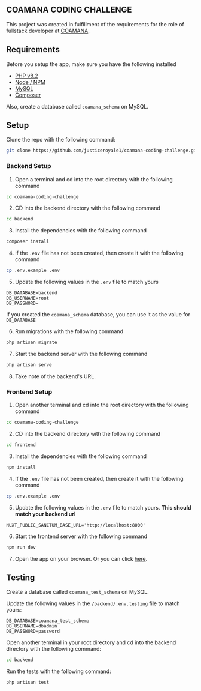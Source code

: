 ## COAMANA CODING CHALLENGE

This project was created in fulfillment of the requirements for the role of fullstack developer at [COAMANA](https://coamana.com/).

## Requirements

Before you setup the app, make sure you have the following installed

- [PHP v8.2](https://www.php.net/downloads)
- [Node / NPM](https://nodejs.org/en/download/package-manager)
- [MySQL](https://www.mysql.com/downloads/)
- [Composer](https://getcomposer.org/download/)

Also, create a database called `coamana_schema` on MySQL.

## Setup

Clone the repo with the following command:

```sh
git clone https://github.com/justiceroyale1/coamana-coding-challenge.git
```

### Backend Setup

1. Open a terminal and cd into the root directory with the following command

```sh
cd coamana-coding-challenge
```

2. CD into the backend directory with the following command

```sh
cd backend
```

3. Install the dependencies with the following command

```sh
composer install
```

4. If the `.env` file has not been created, then create it with the following command

```sh
cp .env.example .env
```

5. Update the following values in the `.env` file to match yours

```
DB_DATABASE=backend
DB_USERNAME=root
DB_PASSWORD=
```

If you created the `coamana_schema` database, you can use it as the value for `DB_DATABASE`

6. Run migrations with the following command

```sh
php artisan migrate
```

7. Start the backend server with the following command

```sh
php artisan serve
```

8. Take note of the backend's URL.

### Frontend Setup

1. Open another terminal and cd into the root directory with the following command

```sh
cd coamana-coding-challenge
```

2. CD into the backend directory with the following command

```sh
cd frontend
```

3. Install the dependencies with the following command

```sh
npm install
```

4. If the `.env` file has not been created, then create it with the following command

```sh
cp .env.example .env
```

5. Update the following values in the `.env` file to match yours. **This should match your backend url**

```
NUXT_PUBLIC_SANCTUM_BASE_URL='http://localhost:8000'
```

6. Start the frontend server with the following command

```sh
npm run dev
```

7. Open the app on your browser. Or you can click [here](http://localhost:3000).

## Testing

Create a database called `coamana_test_schema` on MySQL.

Update the following values in the `/backend/.env.testing` file to match yours:

```
DB_DATABASE=coamana_test_schema
DB_USERNAME=dbadmin
DB_PASSWORD=password
```

Open another terminal in your root directory and cd into the backend directory with the following command:

```sh
cd backend
```

Run the tests with the following command:

```sh
php artisan test
```
